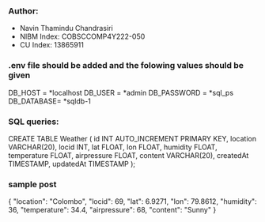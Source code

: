 ### Author:
- Navin Thamindu Chandrasiri
- NIBM Index: COBSCCOMP4Y222-050
- CU Index: 13865911


### .env file should be added and the folowing values should be given

DB_HOST = *localhost
DB_USER = *admin
DB_PASSWORD = *sql_ps
DB_DATABASE= *sqldb-1

### SQL queries:
CREATE TABLE Weather (
    id INT AUTO_INCREMENT PRIMARY KEY,
    location VARCHAR(20),
    locid INT,
    lat FLOAT,
    lon FLOAT,
    humidity FLOAT,
    temperature FLOAT,
    airpressure FLOAT,
    content VARCHAR(20),
    createdAt TIMESTAMP,
    updatedAt TIMESTAMP
);


### sample post
{
    "location": "Colombo",
    "locid": 69,
    "lat": 6.9271,
    "lon": 79.8612,
    "humidity": 36,
    "temperature": 34.4,
    "airpressure": 68,
    "content": "Sunny"
}